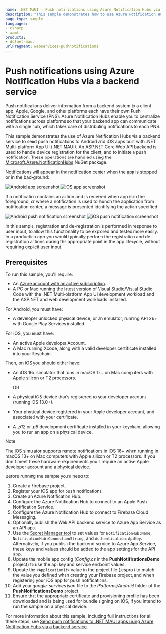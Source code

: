 ```yaml
---
name: .NET MAUI - Push notifications using Azure Notification Hubs via a backend service
description: "This sample demonstrates how to use Azure Notification Hubs via a backend service to send push notifications to Android and iOS apps built with .NET MAUI."
page_type: sample
languages:
- csharp
- xaml
products:
- dotnet-maui
urlFragment: webservices-pushnotifications
---
```


# Push notifications using Azure Notification Hubs via a backend service

Push notifications deliver information from a backend system to a client app. Apple, Google, and other platforms each have their own Push Notification Service (PNS). Azure Notification Hubs enable you to centralize notifications across platforms so that your backend app can communicate with a single hub, which takes care of distributing notifications to each PNS.

This sample demonstrates the use of Azure Notification Hubs via a backend service to send push notifications to Android and iOS apps built with .NET Multi-platform App UI (.NET MAUI).  An ASP.NET Core Web API backend is used to handle device registration for the client, and to initiate a push notification. These operations are handled using the [Microsoft.Azure.NotificationHubs](https://www.nuget.org/packages/Microsoft.Azure.NotificationHubs/) NuGet package.

Notifications will appear in the notification center when the app is stopped or in the background:

![Android app screenshot](Screenshots/action-received-android.png "Android app screenshot")
![iOS app screenshot](Screenshots/action-received-ios.png "iOS app screenshot")

If a notification contains an action and is received when app is in the foreground, or where a notification is used to launch the application from notification center, a message is presented identifying the action specified:

![Android push notification screenshot](Screenshots/push-notification-android.png "Android push notification screenshot")
![iOS push notification screenshot](Screenshots/push-notification-ios.png "iOS push notification screenshot")

In this sample, registration and de-registration is performed in response to user input, to allow this functionality to be explored and tested more easily. In a production app you would typically perform the registration and de-registration actions during the appropriate point in the app lifecycle, without requiring explicit user input.

## Prerequisites

To run this sample, you'll require:

- An [Azure account with an active subscription](https://azure.microsoft.com/free/dotnet/).
- A PC or Mac running the latest version of Visual Studio/Visual Studio Code with the .NET Multi-platform App UI development workload and the ASP.NET and web development workloads installed.

For Android, you must have:

- A developer unlocked physical device, or an emulator, running API 26+ with Google Play Services installed.

For iOS, you must have:

- An active Apple developer Account.
- A Mac running Xcode, along with a valid developer certificate installed into your Keychain.

Then, on iOS you should either have:

- An iOS 16+ simulator that runs in macOS 13+ on Mac computers with Apple silicon or T2 processors.

  OR

- A physical iOS device that's registered to your developer account (running iOS 13.0+).
- Your physical device registered in your Apple developer account, and associated with your certificate.
- A *.p12* or *.p8* development certificate installed in your keychain, allowing you to run an app on a physical device.

> [!NOTE]
> The iOS simulator supports remote notifications in iOS 16+ when running in macOS 13+ on Mac computers with Apple silicon or T2 processors. If you don't meet these hardware requirements you'll require an active Apple developer account and a physical device.

Before running the sample you'll need to:

1. Create a Firebase project.
1. Register your iOS app for push notifications.
1. Create an Azure Notification Hub.
1. Configure the Azure Notification Hub to connect to an Apple Push Notification Service.
1. Configure the Azure Notification Hub to connect to Firebase Cloud Messaging.
1. Optionally publish the Web API backend service to Azure App Service as an API app.
1. Use the [Secret Manager tool](https://learn.microsoft.com/aspnet/core/security/app-secrets#secret-manager) to set values for `NotificationHub:Name`, `NotificationHub:ConnectionString`, and `Authentication:ApiKey`. Alternatively, if you publish the backend service to Azure App Service, these keys and values should be added to the app settings for the API app.
1. Update the mobile app config (*Config.cs* in the **PushNotificationsDemo** project) to use the api key and service endpoint values.
1. Update the `<ApplicationId>` value in the project file (.csproj) to match the value you defined when creating your Firebase project, and when registering your iOS app for push notifications.
1. Add your *google-services.json* file to the *Platforms/Android* folder of the **PushNotificationsDemo** project.
1. Ensure that the appropriate certificate and provisioning profile has been downloaded and is being used for bundle signing on iOS, if you intend to run the sample on a physical device.

For more information about this sample, including full instructions for all these steps, see [Send push notifications to .NET MAUI apps using Azure Notification Hubs via a backend service](https://learn.microsoft.com/dotnet/maui/data-cloud/push-notifications).
